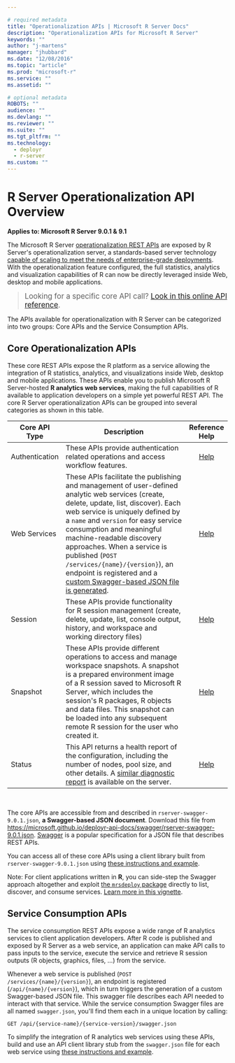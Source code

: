 ```yaml
---

# required metadata
title: "Operationalization APIs | Microsoft R Server Docs"
description: "Operationalization APIs for Microsoft R Server"
keywords: ""
author: "j-martens"
manager: "jhubbard"
ms.date: "12/08/2016"
ms.topic: "article"
ms.prod: "microsoft-r"
ms.service: ""
ms.assetid: ""

# optional metadata
ROBOTS: ""
audience: ""
ms.devlang: ""
ms.reviewer: ""
ms.suite: ""
ms.tgt_pltfrm: ""
ms.technology: 
  - deployr
  - r-server
ms.custom: ""
---
```


# R Server Operationalization API Overview

**Applies to:  Microsoft R Server 9.0.1 & 9.1**

The Microsoft R Server <a href="https://microsoft.github.io/deployr-api-docs/" target="_blank">operationalization REST APIs</a> are exposed by R Server's operationalization server, a standards-based server technology [capable of scaling to meet the needs of enterprise-grade deployments](configuration-enterprise.md). With the operationalization feature configured, the full statistics, analytics and visualization capabilities of R can now be directly leveraged inside Web, desktop and mobile applications.

><big>Looking for a specific core API call? <a href="https://microsoft.github.io/deployr-api-docs/" target="_blank">Look in this online API reference</a>.</big>

The APIs available for operationalization with R Server can be categorized into two groups: Core APIs and the Service Consumption APIs.

<a name="core"></a>

## Core Operationalization APIs

These core REST APIs expose the R platform as a service allowing the integration of R statistics, analytics, and visualizations inside Web, desktop and mobile applications.  These APIs enable you to publish Microsoft R Server-hosted **R analytics web services**, making the full capabilities of R available to application developers on a simple yet powerful REST API. The core R Server operationalization APIs can be grouped into several categories as shown in this table. 

Core API Type|Description|Reference Help
---------|-----------|:-----:
Authentication|These APIs provide authentication related operations and access workflow features.|<a href="https://microsoft.github.io/deployr-api-docs/#authentication-apis" target="_blank">Help</a>
Web Services|These APIs facilitate the publishing and management of user-defined analytic web services (create, delete, update, list, discover). Each web service is uniquely defined by a `name` and `version` for easy service consumption and meaningful machine-readable discovery approaches. When a service is published (<code>POST /services/{name}/{version}</code>), an endpoint is registered and a [custom Swagger-based JSON file is generated](app-developer-get-started.md).|<a href="https://microsoft.github.io/deployr-api-docs/#services-management-apis" target="_blank">Help</a>
Session|These APIs provide functionality for R session management (create, delete, update, list, console output, history, and workspace and working directory files)|<a href="https://microsoft.github.io/deployr-api-docs/#session-apis" target="_blank">Help</a>
Snapshot|These APIs provide different operations to access and manage workspace snapshots. A snapshot is a prepared environment image of a R session saved to Microsoft R Server, which includes the session's R packages, R objects and data files. This snapshot can be loaded into any subsequent remote R session for the user who created it. |<a href="https://microsoft.github.io/deployr-api-docs/#snapshot-apis" target="_blank">Help</a>
Status|This API returns a health report of the configuration, including the number of nodes, pool size, and other details. A [similar diagnostic report](admin-diagnostics.md) is available on the server.|<a href="https://microsoft.github.io/deployr-api-docs/#status-apis" target="_blank">Help</a>

<br>

The core APIs are accessible from and described in  `rserver-swagger-9.0.1.json`, **a Swagger-based JSON document**. Download this file from <a href="https://microsoft.github.io/deployr-api-docs/swagger/rserver-swagger-9.0.1.json" target="_blank">https://microsoft.github.io/deployr-api-docs/swagger/rserver-swagger-9.0.1.json</a>. [Swagger](http://swagger.io/) is a popular specification for a JSON file that describes REST APIs.  

You can access all of these core APIs using a client library built from `rserver-swagger-9.0.1.json` using [these instructions and example](app-developer-get-started.md).

Note: For client applications written in **R**, you can side-step the Swagger approach altogether and exploit [the `mrsdeploy` package](../mrsdeploy/mrsdeploy.md) directly to list, discover, and consume services. [Learn more in this vignette](../operationalize/data-scientist-manage-services.md).

## Service Consumption APIs

The service consumption REST APIs expose a wide range of R analytics services to client application developers.   After R code is published and exposed by R Server as a web service, an application can make API calls to pass inputs to the service, execute the service and retrieve R session outputs (R objects, graphics, files, ...) from the service.  

Whenever a web service is published (<code>POST /services/{name}/{version}</code>), an endpoint is registered (<code>/api/{name}/{version}</code>), which in turn triggers the generation of a custom Swagger-based JSON file. This swagger file describes each API needed to interact with that service. While the service consumption Swagger files are all named `swagger.json`, you'll find them each in a unique location by calling:
```
GET /api/{service-name}/{service-version}/swagger.json
``` 

To simplify the integration of R analytics web services using these APIs, build and use an API client library stub from the `swagger.json` file for each web service using [these instructions and example](app-developer-get-started.md).
